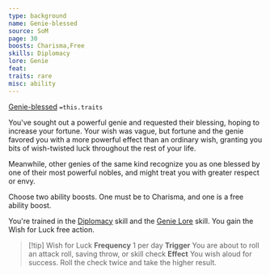 ```yaml
---
type: background
name: Genie-blessed 
source: SoM
page: 30
boosts: Charisma,Free
skills: Diplomacy
lore: Genie
feat: 
traits: rare
misc: ability
---
```


[Genie-blessed](###%20Genie-blessed)
`=this.traits`


You've sought out a powerful genie and requested their blessing, hoping to increase your fortune. Your wish was vague, but fortune and the genie favored you with a more powerful effect than an ordinary wish, granting you bits of wish-twisted luck throughout the rest of your life.

Meanwhile, other genies of the same kind recognize you as one blessed by one of their most powerful nobles, and might treat you with greater respect or envy.

Choose two ability boosts. One must be to Charisma, and one is a free ability boost.

You're trained in the [Diplomacy](Diplomacy) skill and the [Genie Lore](Genie%20Lore) skill. You gain the Wish for Luck free action.



> [!tip] Wish for Luck 
> **Frequency** 1 per day
> **Trigger**  You are about to roll an attack roll, saving throw, or skill check
> **Effect** You wish aloud for success. Roll the check twice and take the higher result.
